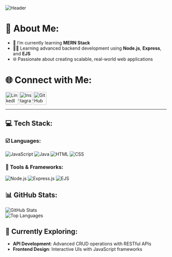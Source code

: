 ![Header](https://via.placeholder.com/800x200?text=Welcome+to+Hatim's+GitHub+Profile)

# 💫 About Me:
<!-- <img align="right" alt="coding" height="250" width="300" src="https://via.placeholder.com/300x250?text=Your+Custom+GIF+or+Image+Here"> -->

- 🔭 I’m currently learning **MERN Stack**  
- 🧑‍💻 Learning advanced backend development using **Node.js**, **Express**, and **EJS**  
- 🌐 Passionate about creating scalable, real-world web applications  



# 🌐 Connect with Me:
<p align="left">
<a href="https://www.linkedin.com/in/hatim-lalji-396b15264" target="blank">
  <img align="center" src="https://img.icons8.com/color/48/000000/linkedin.png" alt="LinkedIn" height="40" width="40" />
</a>
<a href="https://instagram.com/hatim_lalji" target="blank">
  <img align="center" src="https://img.icons8.com/color/48/000000/instagram-new--v1.png" alt="Instagram" height="40" width="40" />
</a>
<a href="https://github.com/hatimlalji53" target="blank">
  <img align="center" src="https://img.icons8.com/fluent/48/000000/github.png" alt="GitHub" height="40" width="40" />
</a>
</p>

---

## 💻 Tech Stack:

### ☑️ Languages:
![JavaScript](https://img.shields.io/badge/-JavaScript-%23F7DF1E?style=flat&logo=javascript&logoColor=black) 
![Java](https://img.shields.io/badge/-Java-%23ED8B00?style=flat&logo=java&logoColor=white)
![HTML](https://img.shields.io/badge/-HTML5-%23E34F26?style=flat&logo=html5&logoColor=white) 
![CSS](https://img.shields.io/badge/-CSS3-%231572B6?style=flat&logo=css3&logoColor=white) 

### 🧰 Tools & Frameworks:
![Node.js](https://img.shields.io/badge/-Node.js-6DA55F?style=flat&logo=node.js&logoColor=white)
![Express.js](https://img.shields.io/badge/-Express.js-%23000000?style=flat&logo=express&logoColor=white)
![EJS](https://img.shields.io/badge/-EJS-%23A91E50?style=flat&logo=javascript&logoColor=white)


## 📊 GitHub Stats:
![GitHub Stats](https://github-readme-stats.vercel.app/api?username=hatimlalji53&show_icons=true&theme=dark)<br/>
![Top Languages](https://github-readme-stats.vercel.app/api/top-langs/?username=hatimlalji53&layout=compact&theme=dark)



## 🎯 Currently Exploring:
- **API Development**: Advanced CRUD operations with RESTful APIs  
- **Frontend Design**: Interactive UIs with JavaScript frameworks  



